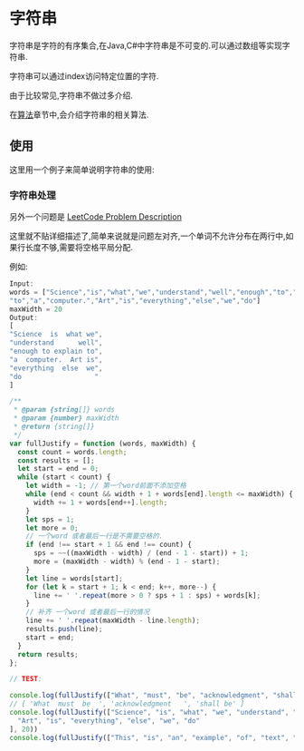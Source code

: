 # 字符串

字符串是字符的有序集合,在Java,C#中字符串是不可变的.可以通过数组等实现字符串.

字符串可以通过index访问特定位置的字符.

由于比较常见,字符串不做过多介绍.

在[算法](../字符串算法/README.md#字符串算法)章节中,会介绍字符串的相关算法.

## 使用

这里用一个例子来简单说明字符串的使用:

### 字符串处理

另外一个问题是 [LeetCode Problem Description](https://leetcode.com/problems/text-justification/description/)

这里就不贴详细描述了,简单来说就是问题左对齐,一个单词不允许分布在两行中,如果行长度不够,需要将空格平局分配.

例如:

```javascript
Input:
words = ["Science","is","what","we","understand","well","enough","to","explain",
"to","a","computer.","Art","is","everything","else","we","do"]
maxWidth = 20
Output:
[
"Science  is  what we",
"understand      well",
"enough to explain to",
"a  computer.  Art is",
"everything  else  we",
"do                  "
]
```

```javascript
/**
 * @param {string[]} words
 * @param {number} maxWidth
 * @return {string[]}
 */
var fullJustify = function (words, maxWidth) {
  const count = words.length;
  const results = [];
  let start = end = 0;
  while (start < count) {
    let width = -1; // 第一个word前面不添加空格
    while (end < count && width + 1 + words[end].length <= maxWidth) {
      width += 1 + words[end++].length;
    }
    let sps = 1;
    let more = 0;
    // 一个word 或者最后一行是不需要空格的.
    if (end !== start + 1 && end !== count) {
      sps = ~~((maxWidth - width) / (end - 1 - start)) + 1;
      more = (maxWidth - width) % (end - 1 - start);
    }
    let line = words[start];
    for (let k = start + 1; k < end; k++, more--) {
      line += ' '.repeat(more > 0 ? sps + 1 : sps) + words[k];
    }
    // 补齐 一个word 或者最后一行的情况
    line += ' '.repeat(maxWidth - line.length);
    results.push(line);
    start = end;
  }
  return results;
};

// TEST:

console.log(fullJustify(["What", "must", "be", "acknowledgment", "shall", "be"], 16))
// [ 'What  must  be  ', 'acknowledgment   ', 'shall be' ]
console.log(fullJustify(["Science", "is", "what", "we", "understand", "well", "enough", "to", "explain", "to", "a", "computer.",
  "Art", "is", "everything", "else", "we", "do"
], 20))
console.log(fullJustify(["This", "is", "an", "example", "of", "text", "justification."], 16));

```
